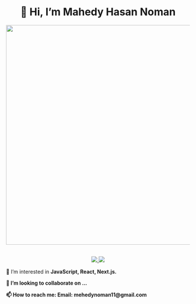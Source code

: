 <h1 align="center">👋 Hi, I’m Mahedy Hasan Noman</h1>

<table align="center">
 <img src="https://media2.giphy.com/media/v1.Y2lkPTc5MGI3NjExYmlibnI2bG1wbDQxOTk5cXkwb3JsZmE2cGNyYzJieGVleWt3cDhmcyZlcD12MV9pbnRlcm5hbF9naWZfYnlfaWQmY3Q9Zw/12W5Sg2koWYnwA/giphy.webp" width="600">
</table>

<p align="center">
  <a href="https://github.com/mehedynoman11" target="_blank">
    <img src="https://img.shields.io/badge/GitHub-mehedynoman11-black?style=flat-square&logo=github">
  </a>
  <a href="https://www.linkedin.com/in/mehedynoman11" target="_blank">
    <img src="https://img.shields.io/badge/LinkedIn-mehedynoman11-blue?style=flat-square&logo=linkedin">
  </a>
</p>

<p>
  👀 I’m interested in <strong>JavaScript, React, Next.js.
</p>

<p>
  💞️ I’m looking to collaborate on ...
</p>

<p>
  📫 How to reach me: 
 Email: mehedynoman11@gmail.com
</p>

<!---
mehedynoman11/mehedynoman11 is a ✨ special ✨ repository because its README.md (this file) appears on your GitHub profile.
You can click the Preview link to take a look at your changes.
--->

